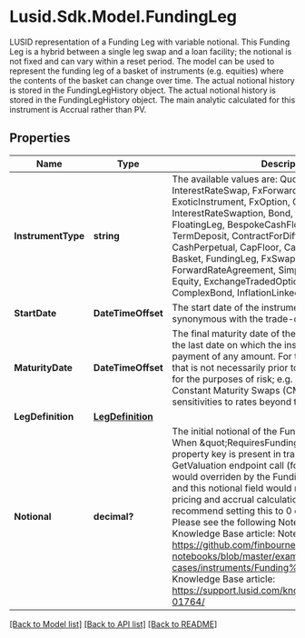 # Lusid.Sdk.Model.FundingLeg
LUSID representation of a Funding Leg with variable notional.    This Funding Leg is a hybrid between a single leg swap and a loan facility; the notional is not fixed and can vary within a reset period.                 The model can be used to represent the funding leg of a basket of instruments (e.g. equities) where the contents  of the basket can change over time. The actual notional history is stored in the FundingLegHistory object.     The actual notional history is stored in the FundingLegHistory object.                The main analytic calculated for this instrument is Accrual rather than PV.

## Properties

Name | Type | Description | Notes
------------ | ------------- | ------------- | -------------
**InstrumentType** | **string** | The available values are: QuotedSecurity, InterestRateSwap, FxForward, Future, ExoticInstrument, FxOption, CreditDefaultSwap, InterestRateSwaption, Bond, EquityOption, FixedLeg, FloatingLeg, BespokeCashFlowsLeg, Unknown, TermDeposit, ContractForDifference, EquitySwap, CashPerpetual, CapFloor, CashSettled, CdsIndex, Basket, FundingLeg, FxSwap, ForwardRateAgreement, SimpleInstrument, Repo, Equity, ExchangeTradedOption, ReferenceInstrument, ComplexBond, InflationLinkedBond | 
**StartDate** | **DateTimeOffset** | The start date of the instrument. This is normally synonymous with the trade-date. | 
**MaturityDate** | **DateTimeOffset** | The final maturity date of the instrument. This means the last date on which the instruments makes a payment of any amount.  For the avoidance of doubt, that is not necessarily prior to its last sensitivity date for the purposes of risk; e.g. instruments such as  Constant Maturity Swaps (CMS) often have sensitivities to rates beyond their last payment date. | 
**LegDefinition** | [**LegDefinition**](LegDefinition.md) |  | 
**Notional** | **decimal?** | The initial notional of the Funding Leg instrument.  When \&quot;RequiresFundingLegHistory\&quot; property key is present in transaction key, during a GetValuation endpoint call (for instance),  this field would overriden by the Funding Leg history&#39;s notional and this notional field would not be used in the pricing and accrual calculations.  As such, we recommend setting this to 0 or not setting it at all.  Please see the following Notebook example and Knowledge Base article:  Notebook: https://github.com/finbourne/sample-notebooks/blob/master/examples/use-cases/instruments/Funding%20Leg%20Swap.ipynb  Knowledge Base article: https://support.lusid.com/knowledgebase/article/KA-01764/ | [optional] 

[[Back to Model list]](../README.md#documentation-for-models) [[Back to API list]](../README.md#documentation-for-api-endpoints) [[Back to README]](../README.md)

